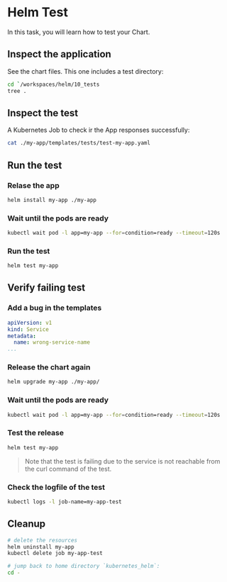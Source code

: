 # Helm Test

In this task, you will learn how to test your Chart.

## Inspect the application

See the chart files. This one includes a test directory:

```bash
cd `/workspaces/helm/10_tests
tree .
```

## Inspect the test

A Kubernetes Job to check ir the App responses successfully:

```bash
cat ./my-app/templates/tests/test-my-app.yaml
```

## Run the test

### Relase the app

```bash
helm install my-app ./my-app 
```

### Wait until the pods are ready

```bash
kubectl wait pod -l app=my-app --for=condition=ready --timeout=120s
```

### Run the test

```bash
helm test my-app
```

## Verify failing test

### Add a bug in the templates

```yaml
apiVersion: v1
kind: Service
metadata:
  name: wrong-service-name
...
```

### Release the chart again

```bash
helm upgrade my-app ./my-app/
```

### Wait until the pods are ready

```bash
kubectl wait pod -l app=my-app --for=condition=ready --timeout=120s
```

### Test the release

```bash
helm test my-app
```

> Note that the test is failing due to the service is not reachable from the curl command of the test.

### Check the logfile of the test

```bash
kubectl logs -l job-name=my-app-test
```

## Cleanup

```bash
# delete the resources
helm uninstall my-app
kubectl delete job my-app-test

# jump back to home directory `kubernetes_helm`:
cd -
```
